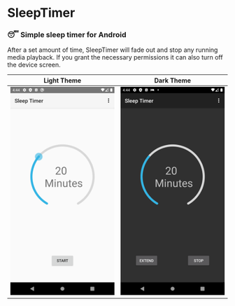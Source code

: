 # SleepTimer
### 😴 Simple sleep timer for Android

After a set amount of time, SleepTimer will fade out and stop any running media playback. If you grant the necessary permissions it can also turn off the device screen.

Light Theme | Dark Theme
:-:|:-:
![Screenshot light mode](./img/screenshot_light.png?raw=true) | ![Screenshot dark mode](./img/screenshot_dark.png?raw=true)
